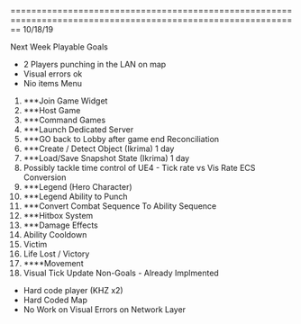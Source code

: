 <!-- markdownlint-disable -->

==============================================================================================================
10/18/19

Next Week Playable Goals
- 2 Players punching in the LAN on map
- Visual errors ok
- Nio items
Menu
1.  ***Join Game Widget
2. ***Host Game
3. ***Command Games
4. ***Launch Dedicated Server
5. ***GO back to Lobby after game end
Reconciliation
1.  ***Create / Detect Object (Ikrima) 1 day
2. ***Load/Save Snapshot State (Ikrima) 1 day
3. Possibly tackle time control of UE4 - Tick rate vs Vis Rate
ECS Conversion
1.  ***Legend (Hero Character)
2. ***Legend Ability to Punch
3. ***Convert Combat Sequence To Ability Sequence
4. ***Hitbox System
5. ***Damage Effects
6. Ability Cooldown
7. Victim
8. Life Lost / Victory
9. ****Movement
10. Visual Tick Update
Non-Goals - Already Implmented
- Hard code player (KHZ x2)
- Hard Coded Map
- No Work on Visual Errors on Network Layer